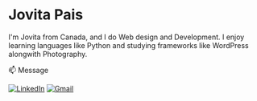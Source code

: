 # Jovita Pais

I'm Jovita from Canada, and I do Web design and Development. I enjoy learning languages like Python and studying frameworks like WordPress alongwith Photography.


📫 Message

[![LinkedIn](https://img.shields.io/badge/--linkedin?label=LinkedIn&logo=LinkedIn&style=social)](https://www.linkedin.com/in/jovitaspais/)
[![Gmail](https://img.shields.io/badge/--linkedin?label=Gmail&logo=gmail&style=social)](work:jovitaspais@gmail.com)
